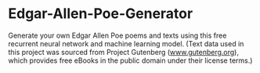 # Edgar-Allen-Poe-Generator
Generate your own Edgar Allen Poe poems and texts using this free recurrent neural network and machine learning model. (Text data used in this project was sourced from Project Gutenberg (www.gutenberg.org), which provides free eBooks in the public domain under their license terms.)
